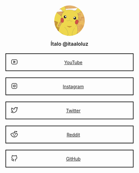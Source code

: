 <style>
.link {color: inherit;
display: flex;
width: auto;
height: 24px;
align-items: center;
padding: 14px;
margin-bottom: 20px;
border: solid 2px;
transition: 0.2s;}
span.nome {margin: auto;}
</style>
<div style="text-align:center;margin:20px">
<img src="images/perfil-96.png" style="border-radius: 100%;">
<span style="font-size:16px;margin:12px;display:block;font-weight:600">Ítalo @itaaloluz</span>
</div>
<div class="links" style="width: 600px;margin: auto;max-width: 80%;">
<!-- YouTube -->
<a href="https://www.youtube.com/channel/UCf91pqlg1cph0bxOKviO4hw" class="link">
<span class="icon">
<svg xmlns="http://www.w3.org/2000/svg" class="icon icon-tabler icon-tabler-brand-youtube" width="24"
height="24" viewBox="0 0 24 24" stroke-width="1.5" stroke="currentColor" fill="none"
stroke-linecap="round" stroke-linejoin="round">
<path stroke="none" d="M0 0h24v24H0z" fill="none"></path>
<rect x="3" y="5" width="18" height="14" rx="4"></rect>
<path d="M10 9l5 3l-5 3z"></path>
</svg>
</span>
<span class="nome">YouTube</span>
</a>
<!-- Instagram -->
<a href="https://www.instagram.com/itaaloluz/" class="link">
<span class="icon">
<svg xmlns="http://www.w3.org/2000/svg" class="icon icon-tabler icon-tabler-brand-instagram" width="24"
height="24" viewBox="0 0 24 24" stroke-width="1.5" stroke="currentColor" fill="none"
stroke-linecap="round" stroke-linejoin="round">
<path stroke="none" d="M0 0h24v24H0z" fill="none"></path>
<rect x="4" y="4" width="16" height="16" rx="4"></rect>
<circle cx="12" cy="12" r="3"></circle>
<line x1="16.5" y1="7.5" x2="16.5" y2="7.501"></line>
</svg>
</span>
<span class="nome">Instagram</span>
</a>
<!-- Twitter -->
<a href="https://twitter.com/itaaloluz" class="link">
<span class="icon">
<svg xmlns="http://www.w3.org/2000/svg" class="icon icon-tabler icon-tabler-brand-twitter" width="24"
height="24" viewBox="0 0 24 24" stroke-width="1.5" stroke="currentColor" fill="none"
stroke-linecap="round" stroke-linejoin="round">
<path stroke="none" d="M0 0h24v24H0z" fill="none"></path>
<path
d="M22 4.01c-1 .49 -1.98 .689 -3 .99c-1.121 -1.265 -2.783 -1.335 -4.38 -.737s-2.643 2.06 -2.62 3.737v1c-3.245 .083 -6.135 -1.395 -8 -4c0 0 -4.182 7.433 4 11c-1.872 1.247 -3.739 2.088 -6 2c3.308 1.803 6.913 2.423 10.034 1.517c3.58 -1.04 6.522 -3.723 7.651 -7.742a13.84 13.84 0 0 0 .497 -3.753c-.002 -.249 1.51 -2.772 1.818 -4.013z">
</path>
</svg>
</span>
<span class="nome">Twitter</span>
</a>
<!-- Reddit -->
<a href="https://www.reddit.com/user/itaaloluz" class="link">
<span class="icon">
<svg xmlns="http://www.w3.org/2000/svg" class="icon icon-tabler icon-tabler-brand-reddit" width="24"
height="24" viewBox="0 0 24 24" stroke-width="1.5" stroke="currentColor" fill="none"
stroke-linecap="round" stroke-linejoin="round">
<path stroke="none" d="M0 0h24v24H0z" fill="none"></path>
<path
d="M12 8c2.648 0 5.028 .826 6.675 2.14a2.5 2.5 0 0 1 2.326 4.36c0 3.59 -4.03 6.5 -9 6.5c-4.875 0 -8.845 -2.8 -9 -6.294l-1 -.206a2.5 2.5 0 0 1 2.326 -4.36c1.646 -1.313 4.026 -2.14 6.674 -2.14z">
</path>
<path d="M12 8l1 -5l6 1"></path>
<circle cx="19" cy="4" r="1"></circle>
<circle cx="9" cy="13" r=".5" fill="currentColor"></circle>
<circle cx="15" cy="13" r=".5" fill="currentColor"></circle>
<path d="M10 17c.667 .333 1.333 .5 2 .5s1.333 -.167 2 -.5"></path>
</svg>
</span>
<span class="nome">Reddit</span>
</a>
<!-- GitHub -->
<a href="https://github.com/itaaloluz" class="link">
<span class="icon">
<svg xmlns="http://www.w3.org/2000/svg" class="icon icon-tabler icon-tabler-brand-github" width="24"
height="24" viewBox="0 0 24 24" stroke-width="1.5" stroke="currentColor" fill="none"
stroke-linecap="round" stroke-linejoin="round">
<path stroke="none" d="M0 0h24v24H0z" fill="none"></path>
<path
d="M9 19c-4.3 1.4 -4.3 -2.5 -6 -3m12 5v-3.5c0 -1 .1 -1.4 -.5 -2c2.8 -.3 5.5 -1.4 5.5 -6a4.6 4.6 0 0 0 -1.3 -3.2a4.2 4.2 0 0 0 -.1 -3.2s-1.1 -.3 -3.5 1.3a12.3 12.3 0 0 0 -6.2 0c-2.4 -1.6 -3.5 -1.3 -3.5 -1.3a4.2 4.2 0 0 0 -.1 3.2a4.6 4.6 0 0 0 -1.3 3.2c0 4.6 2.7 5.7 5.5 6c-.6 .6 -.6 1.2 -.5 2v3.5">
</path>
</svg>
</span>
<span class="nome">GitHub</span>
</a>
</div>
